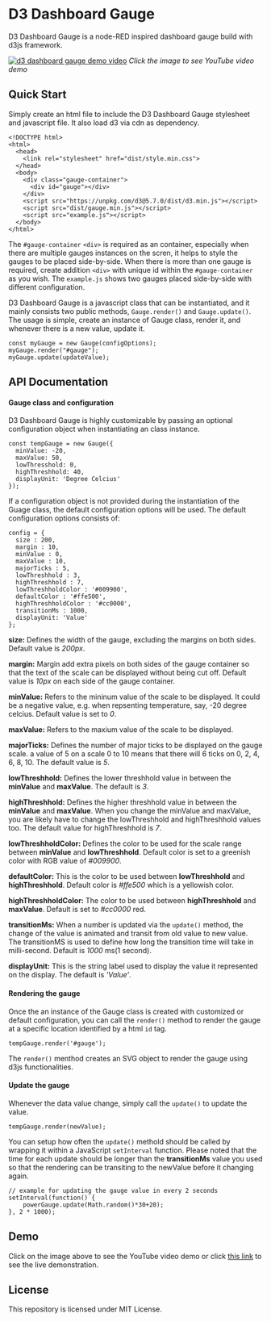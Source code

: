 # D3 Dashboard Gauge

D3 Dashboard Gauge is a node-RED inspired dashboard gauge build with d3js framework.

[![d3 dashboard gauge demo video](https://github.com/e-tinkers/d3-dashboard-gauge/blob/master/images/d3-dashboard-gauge.png)](https://youtu.be/SGOtHbBNIFU)
_Click the image to see YouTube video demo_

## Quick Start

Simply create an html file to include the D3 Dashboard Gauge stylesheet and javascript file. It also load d3 via cdn as dependency.

    <!DOCTYPE html>
    <html>
      <head>
        <link rel="stylesheet" href="dist/style.min.css">
      </head>
      <body>
        <div class="gauge-container">
          <div id="gauge"></div>
        </div>
        <script src="https://unpkg.com/d3@5.7.0/dist/d3.min.js"></script>
        <script src="dist/gauge.min.js"></script>
        <script src="example.js"></script>
      </body>
    </html>

The `#gauge-container` `<div>` is required as an container, especially when there are multiple gauges instances on the scren, it helps to style the gauges to be placed side-by-side. When there is more than one gauge is required, create addition `<div>` with unique id within the `#gauge-container` as you wish. The `example.js` shows two gauges placed side-by-side with different configuration.

D3 Dashboard Gauge is a javascript class that can be instantiated, and it mainly consists two public methods, `Gauge.render()` and `Gauge.update()`. The usage is simple, create an instance of Gauge class, render it, and whenever there is a new value, update it.

    const myGauge = new Gauge(configOptions);
    myGauge.render("#gauge");
    myGauge.update(updateValue);

## API Documentation

#### Gauge class and configuration
D3 Dashboard Gauge is highly customizable by passing an optional configuration object when instantiating an class instance.

    const tempGauge = new Gauge({
      minValue: -20,
      maxValue: 50,
      lowThresshold: 0,
      highThreshhold: 40,
      displayUnit: 'Degree Celcius'
    });

If a configuration object is not provided during the instantiation of the Guage class, the default configuration options will be used. The default configuration options consists of:

    config = {
      size : 200,
      margin : 10,
      minValue : 0,
      maxValue : 10,
      majorTicks : 5,
      lowThreshhold : 3,
      highThreshhold : 7,
      lowThreshholdColor : '#009900',
      defaultColor : '#ffe500',
      highThreshholdColor : '#cc0000',
      transitionMs : 1000,
      displayUnit: 'Value'
    };

**size:** Defines the width of the gauge, excluding the margins on both sides. Default value is _200px_.

**margin:** Margin add extra pixels on both sides of the gauge container so that the text of the scale can be displayed without being cut off. Default value is _10px_ on each side of the gauge container.

**minValue:** Refers to the mininum value of the scale to be displayed. It could be a negative value, e.g. when repsenting temperature, say, -20 degree celcius. Default value is set to _0_.

**maxValue:** Refers to the maxium value of the scale to be displayed.

**majorTicks:** Defines the number of major ticks to be displayed on the gauge scale. a value of 5 on a scale 0 to 10 means that there will 6 ticks on 0, 2, 4, 6, 8, 10. The default value is _5_.

**lowThreshhold:** Defines the lower threshhold value in between the **minValue** and **maxValue**. The default is _3_.

**highThreshhold:** Defines the higher threshhold value in between the **minValue** and **maxValue**. When you change the minValue and maxValue, you are likely have to change the lowThreshhold and highThreshhold values too. The default value for highThreshhold is _7_.

**lowThreshholdColor:** Defines the color to be used for the scale range between **minValue** and **lowThreshhold**. Default color is set to a greenish color with RGB value of _#009900_.

**defaultColor:** This is the color to be used between **lowThreshhold** and **highThreshhold**. Default color is _#ffe500_ which is a yellowish color.

**highThreshholdColor:** The color to be used between **highThreshhold** and **maxValue**. Default is set to _#cc0000_ red.

**transitionMs:** When a number is updated via the `update()` method, the change of the value is animated and transit from old value to new value. The transitionMS is used to define how long the transition time will take in milli-second. Default is _1000_ ms(1 second).

**displayUnit:** This is the string label used to display the value it represented on the display. The default is _'Value'_.

#### Rendering the gauge

Once the an instance of the Gauge class is created with customized or default configuration, you can call the `render()` method to render the gauge at a specific location identified by a html `id` tag.

    tempGauge.render('#gauge');

The `render()` menthod creates an SVG object to render the gauge using d3js functionalities.

#### Update the gauge

Whenever the data value change, simply call the `update()` to update the value.

    tempGauge.render(newValue);

You can setup how often the `update()` methold should be called by wrapping it within a JavaScript `setInterval` function. Please noted that the time for each update should be longer than the **transitionMs** value you used so that the rendering can be transiting to the newValue before it changing again.

    // example for updating the gauge value in every 2 seconds
    setInterval(function() {
        powerGauge.update(Math.random()*30+20);
    }, 2 * 1000);

## Demo

Click on the image above to see the YouTube video demo or click [this link](https://e-tinkers.github.io/d3-dashboard-gauge/) to see the live demonstration.

## License
This repository is licensed under MIT License.
